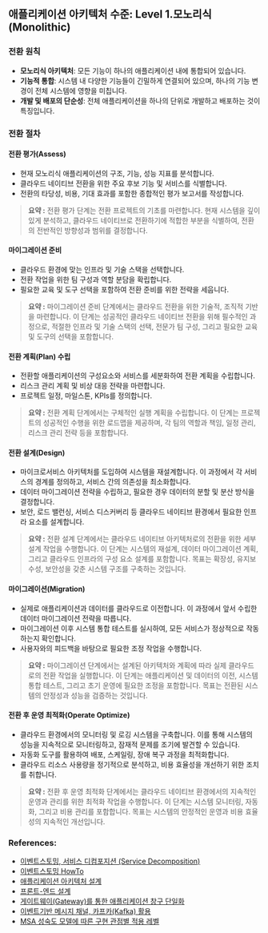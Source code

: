## 애플리케이션 아키텍처 수준: Level 1.모노리식(Monolithic)

### 전환 원칙
- **모노리식 아키텍처**: 모든 기능이 하나의 애플리케이션 내에 통합되어 있습니다.
- **기능적 통합**: 시스템 내 다양한 기능들이 긴밀하게 연결되어 있으며, 하나의 기능 변경이 전체 시스템에 영향을 미칩니다.
- **개발 및 배포의 단순성**: 전체 애플리케이션을 하나의 단위로 개발하고 배포하는 것이 특징입니다.

### 전환 절차
#### **전환 평가(Assess)**
- 현재 모노리식 애플리케이션의 구조, 기능, 성능 지표를 분석합니다.
- 클라우드 네이티브 전환을 위한 주요 후보 기능 및 서비스를 식별합니다.
- 전환의 타당성, 비용, 기대 효과를 포함한 종합적인 평가 보고서를 작성합니다.

> **요약 :** 전환 평가 단계는 전환 프로젝트의 기초를 마련합니다. 현재 시스템을 깊이 있게 분석하고, 클라우드 네이티브로 전환하기에 적합한 부분을 식별하여, 전환의 전반적인 방향성과 범위를 결정합니다.

#### **마이그레이션 준비**
- 클라우드 환경에 맞는 인프라 및 기술 스택을 선택합니다.
- 전환 작업을 위한 팀 구성과 역할 분담을 확립합니다.
- 필요한 교육 및 도구 선택을 포함하여 전환 준비를 위한 전략을 세웁니다.

> **요약 :** 마이그레이션 준비 단계에서는 클라우드 전환을 위한 기술적, 조직적 기반을 마련합니다. 이 단계는 성공적인 클라우드 네이티브 전환을 위해 필수적인 과정으로, 적절한 인프라 및 기술 스택의 선택, 전문가 팀 구성, 그리고 필요한 교육 및 도구의 선택을 포함합니다.

#### **전환 계획(Plan) 수립**
- 전환할 애플리케이션의 구성요소와 서비스를 세분화하여 전환 계획을 수립합니다.
- 리스크 관리 계획 및 비상 대응 전략을 마련합니다.
- 프로젝트 일정, 마일스톤, KPIs를 정의합니다.

> **요약 :** 전환 계획 단계에서는 구체적인 실행 계획을 수립합니다. 이 단계는 프로젝트의 성공적인 수행을 위한 로드맵을 제공하며, 각 팀의 역할과 책임, 일정 관리, 리스크 관리 전략 등을 포함합니다.

#### **전환 설계(Design)**
- 마이크로서비스 아키텍처를 도입하여 시스템을 재설계합니다. 이 과정에서 각 서비스의 경계를 정의하고, 서비스 간의 의존성을 최소화합니다.
- 데이터 마이그레이션 전략을 수립하고, 필요한 경우 데이터의 분할 및 분산 방식을 결정합니다.
- 보안, 로드 밸런싱, 서비스 디스커버리 등 클라우드 네이티브 환경에서 필요한 인프라 요소를 설계합니다.

> **요약 :** 전환 설계 단계에서는 클라우드 네이티브 아키텍처로의 전환을 위한 세부 설계 작업을 수행합니다. 이 단계는 시스템의 재설계, 데이터 마이그레이션 계획, 그리고 클라우드 인프라의 구성 요소 설계를 포함합니다. 목표는 확장성, 유지보수성, 보안성을 갖춘 시스템 구조를 구축하는 것입니다.

#### **마이그레이션(Migration)**
- 실제로 애플리케이션과 데이터를 클라우드로 이전합니다. 이 과정에서 앞서 수립한 데이터 마이그레이션 전략을 따릅니다.
- 마이그레이션 이후 시스템 통합 테스트를 실시하여, 모든 서비스가 정상적으로 작동하는지 확인합니다.
- 사용자와의 피드백을 바탕으로 필요한 조정 작업을 수행합니다.

> **요약 :** 마이그레이션 단계에서는 설계된 아키텍처와 계획에 따라 실제 클라우드로의 전환 작업을 실행합니다. 이 단계는 애플리케이션 및 데이터의 이전, 시스템 통합 테스트, 그리고 초기 운영에 필요한 조정을 포함합니다. 목표는 전환된 시스템의 안정성과 성능을 검증하는 것입니다.

#### **전환 후 운영 최적화(Operate Optimize)**
- 클라우드 환경에서의 모니터링 및 로깅 시스템을 구축합니다. 이를 통해 시스템의 성능을 지속적으로 모니터링하고, 잠재적 문제를 조기에 발견할 수 있습니다.
- 자동화 도구를 활용하여 배포, 스케일링, 장애 복구 과정을 최적화합니다.
- 클라우드 리소스 사용량을 정기적으로 분석하고, 비용 효율성을 개선하기 위한 조치를 취합니다.

> **요약 :** 전환 후 운영 최적화 단계에서는 클라우드 네이티브 환경에서의 지속적인 운영과 관리를 위한 최적화 작업을 수행합니다. 이 단계는 시스템 모니터링, 자동화, 그리고 비용 관리를 포함합니다. 목표는 시스템의 안정적인 운영과 비용 효율성의 지속적인 개선입니다.


### References:
- <a href="https://www.msaschool.io/operation/design/design-three/" target="_blank">이벤트스토밍, 서비스 디컴포지션 (Service Decomposition)</a>
- <a href="https://intro-kor.msaez.io/business/" target="_blank">이벤트스토밍 HowTo</a>
- <a href="https://www.msaschool.io/operation/design/design-five/" target="_blank">애플리케이션 아키텍처 설계</a>
- <a href="https://www.msaschool.io/operation/design/design-eight/" target="_blank">프론트-엔드 설계</a>
- <a href="https://www.msaschool.io/operation/implementation/implementation-six/" target="_blank">게이트웨이(Gateway)를 통한 애플리케이션 창구 단일화</a>
- <a href="https://www.msaschool.io/operation/implementation/implementation-seven/" target="_blank">이벤트기반 메시지 채널, 카프카(Kafka) 활용</a>
- <a href="https://www.msaschool.io/operation/planning/planning/" target="_blank">MSA 성숙도 모델에 따른 구현 관점별 적용 레벨</a>

